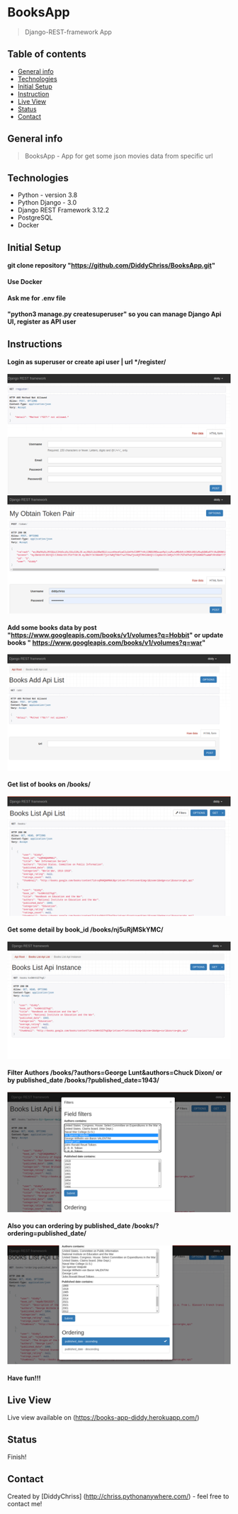 # BooksApp
> Django-REST-framework App 
## Table of contents
* [General info](#general-info)
* [Technologies](#technologies)
* [Initial Setup](#initial-setup)  
* [Instruction](#instructions)
* [Live View](#live-view)
* [Status](#status)
* [Contact](#contact)

## General info
> BooksApp - App for get some json movies data from specific url 

## Technologies
* Python - version 3.8
* Python Django -  3.0
* Django REST Framework 3.12.2
* PostgreSQL
* Docker

## Initial Setup
#### git clone repository "https://github.com/DiddyChriss/BooksApp.git"
#### Use Docker
#### Ask me for .env file
#### "python3 manage.py createsuperuser" so you can manage Django Api UI, register as API user


## Instructions
#### Login as superuser or create api user | url */register/
![Geo](READMEimg/register.png)
![Geo](READMEimg/token.png)
#### Add some books data by post "https://www.googleapis.com/books/v1/volumes?q=Hobbit" or update books " https://www.googleapis.com/books/v1/volumes?q=war"
![Geo](READMEimg/add.png)
#### Get list of books on /books/
![Geo](READMEimg/books.png)
#### Get some detail by book_id /books/nj5uRjMSkYMC/
![Geo](READMEimg/bookid.png)
#### Filter Authors /books/?authors=George Lunt&authors=Chuck Dixon/  or  by published_date   /books/?published_date=1943/
![Geo](READMEimg/filter.png)
#### Also you can ordering by published_date /books/?ordering=published_date/
![Geo](READMEimg/ordering.png)
#### Have fun!!!


## Live View
Live view available on (https://books-app-diddy.herokuapp.com/) 

## Status
Finish!

## Contact
Created by [DiddyChriss] (http://chriss.pythonanywhere.com/) - feel free to contact me!

